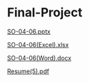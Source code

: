 # Final-Project
[SO-04-06.pptx](https://github.com/user-attachments/files/18387087/SO-04-06.pptx)

[SO-04-06(Excel).xlsx](https://github.com/user-attachments/files/18387089/SO-04-06.Excel.xlsx)

[SO-04-06(Word).docx](https://github.com/user-attachments/files/18387090/SO-04-06.Word.docx)

[Resume(5).pdf](https://github.com/user-attachments/files/18387129/Resume.5.pdf)
